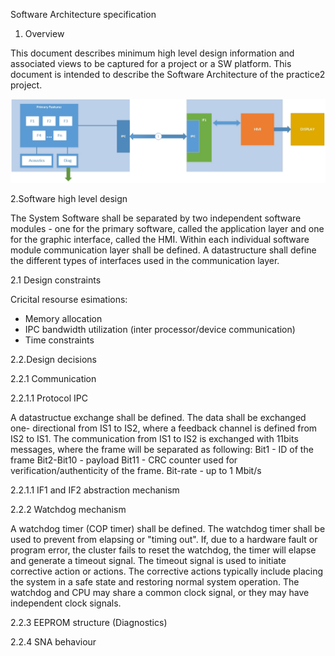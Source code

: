 Software Architecture specification 

1. Overview

This document describes minimum high level design information and associated views to be captured for a project or a SW platform. 
This document is intended to describe the Software Architecture of the practice2 project.

![alt text](https://raw.githubusercontent.com/VisteonSofia/practice2/ttsvetk1/ArchSw.jpg)

2.Software high level design

The System Software shall be separated by two independent software modules - one for the primary software,
called the application layer and one for the graphic interface, called the HMI. Within each individual software module communication layer shall be defined. A datastructure shall define the different types of interfaces used in the communication layer.

  2.1 Design constraints
  
  Cricital resourse esimations:
  - Memory allocation 
  - IPC bandwidth utilization (inter processor/device communication)
  - Time constraints 
  
  2.2.Design decisions
    
  2.2.1 Communication 
    
  2.2.1.1 Protocol IPC
    
  A datastructue exchange shall be defined. The data shall be exchanged one-         directional from IS1 to IS2, where a feedback channel is defined from IS2 to IS1.  The communication from IS1 to IS2 is exchanged with 11bits messages, where the frame will be separated as following:
      Bit1 - ID of the frame
      Bit2-Bit10 - payload
      Bit11 - CRC counter used for verification/authenticity of the frame.
      Bit-rate - up to 1 Mbit/s 
    
  2.2.1.1 IF1 and IF2 abstraction mechanism
      
  2.2.2 Watchdog mechanism
         
  A watchdog timer (COP timer) shall be defined. The watchdog timer shall be used to prevent from elapsing or "timing out". If, due to a hardware fault or program error, the cluster fails to reset the watchdog, the timer will elapse and generate a timeout signal. The timeout signal is used to initiate corrective action or actions. The corrective actions typically include placing the system in a safe state and restoring normal system operation. The watchdog and CPU may share a common clock signal, or they may have independent clock signals.
     
  2.2.3 EEPROM structure (Diagnostics)
   
   
  2.2.4 SNA behaviour
   
   

    
    
    
